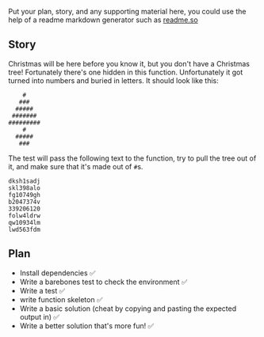 Put your plan, story, and any supporting material here, you could use the help of a readme markdown generator such as [readme.so](https://readme.so/)

## Story

Christmas will be here before you know it, but you don't have a Christmas tree! Fortunately there's one hidden in this function. Unfortunately it got turned into numbers and buried in letters. It should look like this:

```
    #    
   ###   
  #####  
 ####### 
#########
    #    
  #####  
   ###   
```
The test will pass the following text to the function, try to pull the tree out of it, and make sure that it's made out of `#`s.

```
dksh1sadj
skl398alo
fg10749gh
b2047374v
339206120
folw4ldrw
qw10934lm
lwd563fdm
```



## Plan

- Install dependencies ✅
- Write a barebones test to check the environment ✅
- Write a test ✅
- write function skeleton ✅
- Write a basic solution (cheat by copying and pasting the expected output in) ✅
- Write a better solution that's more fun! ✅